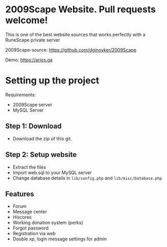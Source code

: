 # 2009Scape Website. Pull requests welcome!
This is one of the best website sources that works perfectly with a RuneScape private server

2009Scape-source: https://github.com/dginovker/2009Scape

Demo: https://arios.ga


# Setting up the project
Requirements:
- 2009Scape server 
- MySQL Server

## Step 1: Download
- Download the zip of this git.

## Step 2: Setup website
- Extract the files
- Import web.sql to your MySQL server
- Change database details in `lib/config.php` and `lib/misc/Database.php`
  
 ## Features
 - Forum
 - Message center
 - Hiscores
 - Working donation system (perks)
 - Forgot password
 - Registration via web
 - Double xp, login message settings for admin
